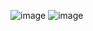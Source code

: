 ![image](https://user-images.githubusercontent.com/95627071/214838913-3ef1a78e-2aa8-4955-997a-230cde7d5c0c.png) ![image](https://user-images.githubusercontent.com/95627071/214838955-ae779db7-d2da-4a6d-89b4-cb82fc5655b1.png)
